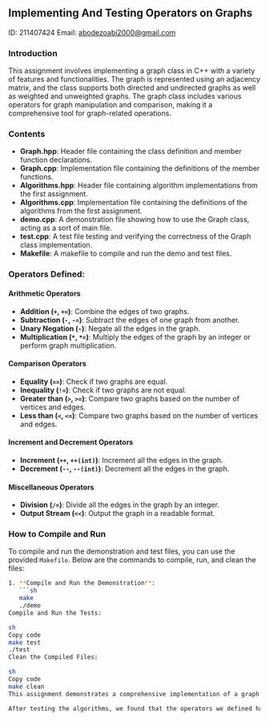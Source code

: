 ## Implementing And Testing Operators on Graphs 
ID: 211407424
Email: abodezoabi2000@gmail.com 

### Introduction

This assignment involves implementing a graph class in C++ with a variety of features and functionalities. The graph is represented using an adjacency matrix, and the class supports both directed and undirected graphs as well as weighted and unweighted graphs. The graph class includes various operators for graph manipulation and comparison, making it a comprehensive tool for graph-related operations.

### Contents

- **Graph.hpp**: Header file containing the class definition and member function declarations.
- **Graph.cpp**: Implementation file containing the definitions of the member functions.
- **Algorithms.hpp**: Header file containing algorithm implementations from the first assignment.
- **Algorithms.cpp**: Implementation file containing the definitions of the algorithms from the first assignment.
- **demo.cpp**: A demonstration file showing how to use the Graph class, acting as a sort of main file.
- **test.cpp**: A test file testing and verifying the correctness of the Graph class implementation.
- **Makefile**: A makefile to compile and run the demo and test files.

### Operators Defined:

#### Arithmetic Operators

- **Addition (`+`, `+=`)**: Combine the edges of two graphs.
- **Subtraction (`-`, `-=`)**: Subtract the edges of one graph from another.
- **Unary Negation (`-`)**: Negate all the edges in the graph.
- **Multiplication (`*`, `*=`)**: Multiply the edges of the graph by an integer or perform graph multiplication.

#### Comparison Operators

- **Equality (`==`)**: Check if two graphs are equal.
- **Inequality (`!=`)**: Check if two graphs are not equal.
- **Greater than (`>`, `>=`)**: Compare two graphs based on the number of vertices and edges.
- **Less than (`<`, `<=`)**: Compare two graphs based on the number of vertices and edges.

#### Increment and Decrement Operators

- **Increment (`++`, `++(int)`)**: Increment all the edges in the graph.
- **Decrement (`--`, `--(int)`)**: Decrement all the edges in the graph.

#### Miscellaneous Operators

- **Division (`/=`)**: Divide all the edges in the graph by an integer.
- **Output Stream (`<<`)**: Output the graph in a readable format.

### How to Compile and Run

To compile and run the demonstration and test files, you can use the provided `Makefile`. Below are the commands to compile, run, and clean the files:

```sh
1. **Compile and Run the Demonstration**:
   ```sh
   make
   ./demo
Compile and Run the Tests:

sh
Copy code
make test
./test
Clean the Compiled Files:

sh
Copy code
make clean
This assignment demonstrates a comprehensive implementation of a graph class in C++, showcasing various operator overloads and functionalities for graph manipulation and comparison. The provided Makefile simplifies the process of compiling and running the demonstration and tests, ensuring an efficient workflow.

After testing the algorithms, we found that the operators we defined had no influence on any of the algorithms we implemented in the first assignment.

